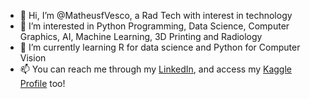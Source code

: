 - 👋 Hi, I’m @MatheusfVesco, a Rad Tech with interest in technology
- 👀 I’m interested in Python Programming, Data Science, Computer Graphics, AI, Machine Learning, 3D Printing and Radiology
- 🌱 I’m currently learning R for data science and Python for Computer Vision
- 📫 You can reach me through my [LinkedIn](https://www.linkedin.com/in/matheus-farinaro-vesco/), and access my [Kaggle Profile](https://www.kaggle.com/matheusfvesco) too!

<!---
MatheusfVesco/MatheusfVesco is a ✨ special ✨ repository because its `README.md` (this file) appears on your GitHub profile.
You can click the Preview link to take a look at your changes.
--->
